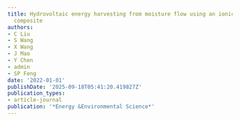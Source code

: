 ```yaml
---
title: Hydrovoltaic energy harvesting from moisture flow using an ionic polymer-hydrogel-carbon
  composite
authors:
- C Liu
- S Wang
- X Wang
- J Mao
- Y Chen
- admin
- SP Feng
date: '2022-01-01'
publishDate: '2025-09-18T05:41:20.419827Z'
publication_types:
- article-journal
publication: '*Energy &Environmental Science*'
---
```

